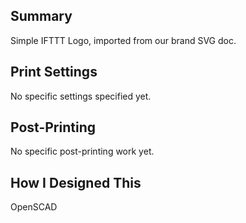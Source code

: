 ## Summary

Simple IFTTT Logo, imported from our brand SVG doc.

## Print Settings

No specific settings specified yet.

## Post-Printing

No specific post-printing work yet.

## How I Designed This

OpenSCAD